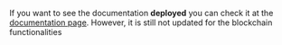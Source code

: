 If you want to see the documentation **deployed** you can check it at the [documentation page](https://docs-raisehub.vercel.app/intro). However, it is still not updated for the blockchain functionalities
